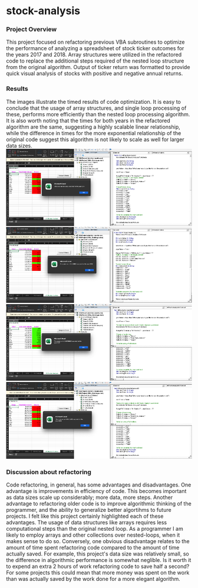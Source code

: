 # stock-analysis

### Project Overview 
This project focused on refactoring previous VBA subroutines to optimize the performance of analyzing a spreadsheet of stock ticker outcomes for the years 2017 and 2018. Array structures were utilized in the refactored code to replace the additional steps required of the nested loop structure from the original algorithm. Output of ticker return was formatted to provide quick visual analysis of stocks with positive and negative annual returns.

### Results
The images illustrate the timed results of code optimization. It is easy to conclude that the usage of array structures, and single loop processing of these, performs more efficiently than the nested loop processing algorithm. It is also worth noting that the times for both years in the refactored algorithm are the same, suggesting a highly scalable linear relationship, while the difference in times for the more exponential relationship of the original code suggest this algorithm is not likely to scale as well for larger data sizes.
![2017 Original Algorithm](https://github.com/manBow1119/stock-analysis/blob/main/AllStocksAnalysis_Macro_2017.png)
![2018 Original Algorithm](https://github.com/manBow1119/stock-analysis/blob/main/AllStocksAnalysis_Macro_2018.png)
![2017 Refactored Algorithm](https://github.com/manBow1119/stock-analysis/blob/main/AllStocksAnalysisRefactored_Macro_2017.png)
![2018 Refactored Algorithm](https://github.com/manBow1119/stock-analysis/blob/main/AllStocksAnalysisRefactored_Macro_2018.png)

### Discussion about refactoring
Code refactoring, in general,  has some advantages and disadvantages. One advantage is improvements in efficiency of code. This becomes important as data sizes scale up considerably; more data, more steps. Another advantage to refactoring older code is to improve algorithmic thinking of the programmer, and the ability to generalize better algortihms to future projects. I felt like this project certainly highlighted each of these advantages. The usage of data structures like arrays requires less computational steps than the original nested loop. As a programmer I am likely to employ arrays and other collections over nested-loops, when it makes sense to do so. Conversely, one obvious disadvantage relates to the amount of time spent refactoring code compared to the amount of time actually saved. For example, this project's data size was relatively small, so the difference in algorithmic performance is somewhat neglible. Is it worth it to expend an extra 2 hours of work refactoring code to save half a second? For some projects this could mean that more money was spent on the work than was actually saved by the work done for a more elegant algorithm. 

